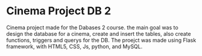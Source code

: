 # Cinema Project DB 2
 Cinema project made for the Dabases 2 course. the main goal was to design the database for a cinema, create and insert the tables, also create functions, triggers and querys for the DB. The proejct was made using Flask framework, with HTML5, CSS, Js, python, and MySQL.

